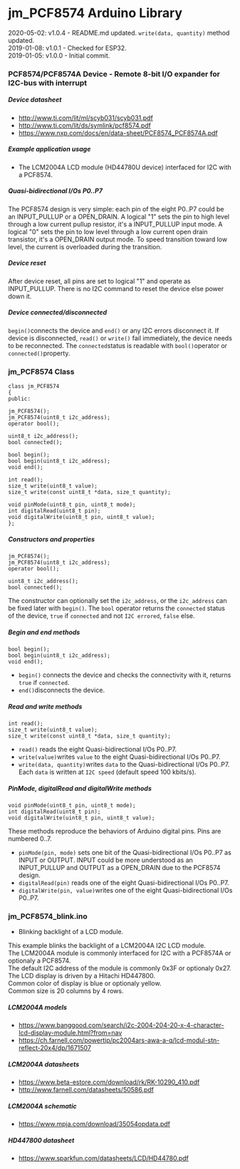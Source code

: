 # jm_PCF8574 Arduino Library

2020-05-02: v1.0.4 - README.md updated. `write(data, quantity)` method updated.  
2019-01-08: v1.0.1 - Checked for ESP32.  
2019-01-05: v1.0.0 - Initial commit.



### PCF8574/PCF8574A Device - Remote 8-bit I/O expander for I2C-bus with interrupt

##### Device datasheet

- http://www.ti.com/lit/ml/scyb031/scyb031.pdf
- http://www.ti.com/lit/ds/symlink/pcf8574.pdf
- https://www.nxp.com/docs/en/data-sheet/PCF8574_PCF8574A.pdf

##### Example application usage

- The LCM2004A LCD module (HD44780U device) interfaced for I2C with a PCF8574.

##### Quasi-bidirectional I/Os P0..P7

The PCF8574 design is very simple: each pin of the eight P0..P7 could be an INPUT_PULLUP or a OPEN_DRAIN. A logical "1" sets the pin to high level through a low current pullup resistor, it's a INPUT_PULLUP input mode. A logical "0" sets the pin to low level through a low current open drain transistor, it's a OPEN_DRAIN output mode. To speed transition toward low level, the current is overloaded during the transition.

##### Device reset

After device reset, all pins are set to logical "1" and operate as INPUT_PULLUP. There is no I2C command to reset the device else power down it.

##### Device connected/disconnected

`begin()`connects the device and `end()` or any I2C errors disconnect it. If device is disconnected, `read()` or `write()` fail immediately, the device needs to be reconnected. The `connected`status is readable with `bool()`operator or `connected()`property.



### jm_PCF8574 Class

```
class jm_PCF8574
{
public:

jm_PCF8574();
jm_PCF8574(uint8_t i2c_address);
operator bool();

uint8_t i2c_address();
bool connected();

bool begin();
bool begin(uint8_t i2c_address);
void end();

int read();
size_t write(uint8_t value);
size_t write(const uint8_t *data, size_t quantity);

void pinMode(uint8_t pin, uint8_t mode);
int digitalRead(uint8_t pin);
void digitalWrite(uint8_t pin, uint8_t value);
};
```

##### Constructors and properties

```
jm_PCF8574();
jm_PCF8574(uint8_t i2c_address);
operator bool();

uint8_t i2c_address();
bool connected(); 
```

The constructor can optionally set the `i2c_address`, or the `i2c_address` can be fixed later with `begin()`.
The `bool` operator returns the `connected` status of the device, `true` if `connected` and not `I2C errored`, `false` else.

##### Begin and end methods

```
bool begin();
bool begin(uint8_t i2c_address);
void end();
```

- `begin()` connects the device and checks the connectivity with it, returns `true` if `connected`.
- `end()`disconnects the device.

##### Read and write methods

```
int read();
size_t write(uint8_t value);
size_t write(const uint8_t *data, size_t quantity);
```

- `read()` reads the eight Quasi-bidirectional I/Os P0..P7.
- `write(value)`writes `value` to the eight Quasi-bidirectional I/Os P0..P7.
- `write(data, quantity)`writes `data` to the Quasi-bidirectional I/Os P0..P7. Each `data` is written at `I2C speed` (default speed 100 kbits/s).

##### PinMode, digitalRead and digitalWrite methods

```
void pinMode(uint8_t pin, uint8_t mode);
int digitalRead(uint8_t pin);
void digitalWrite(uint8_t pin, uint8_t value);
```

These methods reproduce the behaviors of Arduino digital pins. Pins are numbered 0..7.

- `pinMode(pin, mode)` sets one bit of the Quasi-bidirectional I/Os P0..P7 as INPUT or OUTPUT. INPUT could be more understood as an INPUT_PULLUP and OUTPUT as a OPEN_DRAIN due to the PCF8574 design.
- `digitalRead(pin)` reads one of the eight Quasi-bidirectional I/Os P0..P7.
- `digitalWrite(pin, value)`writes one of the eight Quasi-bidirectional I/Os P0..P7.



### jm_PCF8574_blink.ino

- Blinking backlight of a LCD module.

This example blinks the backlight of a LCM2004A I2C LCD module.  
The LCM2004A module is commonly interfaced for I2C with a PCF8574A or optionaly a PCF8574.  
The default I2C address of the module is commonly 0x3F or optionaly 0x27.  
The LCD display is driven by a Hitachi HD447800.  
Common color of display is blue or optionaly yellow.  
Common size is 20 columns by 4 rows.

##### LCM2004A models

- https://www.banggood.com/search/i2c-2004-204-20-x-4-character-lcd-display-module.html?from=nav
- https://ch.farnell.com/powertip/pc2004ars-awa-a-q/lcd-modul-stn-reflect-20x4/dp/1671507

##### LCM2004A datasheets

- https://www.beta-estore.com/download/rk/RK-10290_410.pdf
- http://www.farnell.com/datasheets/50586.pdf

##### LCM2004A schematic

- https://www.mpja.com/download/35054opdata.pdf

##### HD447800 datasheet

- https://www.sparkfun.com/datasheets/LCD/HD44780.pdf
